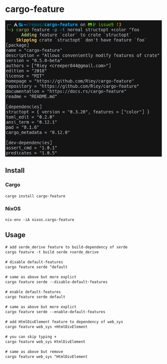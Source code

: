 # cargo-feature

![preview](https://github.com/Riey/cargo-feature/blob/master/preview.png)

## Install

### Cargo

`cargo install cargo-feature`

### NixOS

`nix-env -iA nixos.cargo-feature`

## Usage

```
# add serde_derive feature to build-dependency of serde
cargo feature -t build serde +serde_derive

# disable default-features
cargo feature serde ^default

# same as above but more explict
cargo feature serde --disable-default-features

# enable default-features
cargo feature serde default

# same as above but more explict
cargo feature serde --enable-default-features

# add HtmlDivElement feature to dependency of web_sys 
cargo feature web_sys +HtmlDivElement

# you can skip typing +
cargo feature web_sys HtmlDivElement

# same as above but remove
cargo feature web_sys ^HtmlDivElement
```
